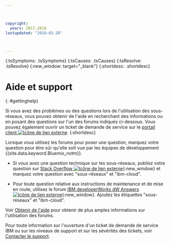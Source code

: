```yaml
---



copyright:
  years: 2017,2018
lastupdated: "2018-02-28"



---
```


<!-- Common attributes used in the template are defined as follows: -->
{:tsSymptoms: .tsSymptoms} 
{:tsCauses: .tsCauses} 
{:tsResolve: .tsResolve} 
{:new_window: target="_blank"}
{:shortdesc: .shortdesc}

<!-- # {{site.data.keyword.blockstorageshort}} troubleshooting
{: #ts} -->
<!-- Provide an appropriate ID above -->

<!-- IN PROGRESS - AUDIENCE BLUE, STAGING ONLY -->


<!-- This is the template for troubleshooting topics.  -->

<!-- The short description section should include the service long name and "Bluemix" for search optimization. Example short description: -->

<!-- Add a heading and content for how to get help and support. Use this template for beta and GA services:  -->
# Aide et support 
{: #gettinghelp}

Si vous avez des problèmes ou des questions lors de l'utilisation des sous-réseaux, vous pouvez obtenir de l'aide en recherchant des informations ou en posant des questions sur l'un des forums indiqués ci-dessous. Vous pouvez également ouvrir un ticket de demande de service sur le [portail client ![Icône de lien externe](../../icons/launch-glyph.svg "Icône de lien externe")](https://control.softlayer.com/).
{:shortdesc}

Lorsque vous utilisez les forums pour poser une question, marquez votre question pour être sûr qu'elle soit vue par les équipes de développement {{site.data.keyword.Bluemix_notm}}.
<!--Insert the appropriate Stack Overflow tag for your service for <block-storage> in URL and text below:  -->
* Si vous avez une question technique sur les sous-réseaux, publiez votre question sur [Stack Overflow ![Icône de lien externe](../../icons/launch-glyph.svg "Icône de lien externe")](https://stackoverflow.com/search?q=subnets+ibm-cloud){:new_window} et marquez votre question avec "sous-réseaux" et "ibm-cloud".
<!--Insert the appropriate dW Answers tag for your service for <service_keyword> in URL below:  -->
* Pour toute question relative aux instructions de maintenance et de mise en route, utilisez le forum [IBM developerWorks dW Answers ![Icône de lien externe](../../icons/launch-glyph.svg "Icône de lien externe")](https://developer.ibm.com/answers/topics/subnets.html?smartspace=ibm-cloud){:new_window}. Ajoutez les étiquettes "sous-réseaux" et "ibm-cloud".

Voir [Obtenir de l'aide](https://console.bluemix.net/docs/support/index.html#getting-help) pour obtenir de plus amples informations sur l'utilisation des forums.

Pour toute information sur l'ouverture d'un ticket de demande de service IBM ou sur les niveaux de support et sur les sévérités des tickets, voir [Contacter le support](https://console.bluemix.net/docs/support/index.html#contacting-support).

